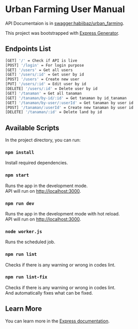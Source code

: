 # Urban Farming User Manual

API Documentaion is in [swagger:habiibaz/urban_farming](https://app.swaggerhub.com/apis-docs/habiibaz/UrbanFarmingAPI/1.0.0).<br />

This project was bootstrapped with [Express Generator](https://expressjs.com/en/starter/generator.html).

## Endpoints List

``` bash
[GET] '/' = Check if API is live
[POST] '/login' = For login purpose
[GET] '/users' = Get all users
[GET] '/users/:id' = Get user by id
[POST] '/users' = Create new user
[PUT] '/users/:id' = Edit user by id
[DELETE] '/users/:id' = Delete user by id
[GET] '/tanaman' = Get all tanaman
[GET] '/tanaman/by-id/:id' = Get tanaman by id_tanaman
[GET] '/tanaman/by-user/:userId' = Get tanaman by user id
[POST] '/tanaman/:userId' = Create new tanaman by user id
[DELETE] '/tanaman/:id' = Delete land by id
```

## Available Scripts

In the project directory, you can run:

### `npm install`

Install required dependencies.

### `npm start`

Runs the app in the development mode.<br />
API will run on [http://localhost:3000](http://localhost:3000).

### `npm run dev`

Runs the app in the development mode with hot reload.<br />
API will run on [http://localhost:3000](http://localhost:3000).

### `node worker.js`

Runs the scheduled job.

### `npm run lint`

Checks if there is any warning or wrong in codes lint.

### `npm run lint-fix`

Checks if there is any warning or wrong in codes lint.<br />
And automatically fixes what can be fixed.

## Learn More

You can learn more in the [Express documentation](https://expressjs.com/).